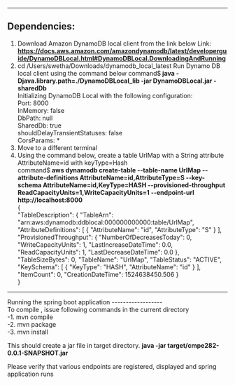 -------------
Dependencies:
-------------
1. Download Amazon DynamoDB local client from the link below
Link: <b> <u> https://docs.aws.amazon.com/amazondynamodb/latest/developerguide/DynamoDBLocal.html#DynamoDBLocal.DownloadingAndRunning </u></b><br>
2. cd /Users/swetha/Downloads/dynamodb_local_latest
Run Dynamo DB local client using the command below 
command$<b> java -Djava.library.path=./DynamoDBLocal_lib -jar DynamoDBLocal.jar -sharedDb </b> <br>
Initializing DynamoDB Local with the following configuration: <br>
Port: 8000 <br>
InMemory: false <br>
DbPath: null <br>
SharedDb: true <br>
shouldDelayTransientStatuses: false <br>
CorsParams: *  <br>
3. Move to a different terminal <Br>
4. Using the command below, create a table UrlMap with a String attribute AttributeName=id with keyType=Hash <br> 
command$<b> aws dynamodb create-table --table-name UrlMap --attribute-definitions AttributeName=id,AttributeType=S  --key-schema AttributeName=id,KeyType=HASH --provisioned-throughput ReadCapacityUnits=1,WriteCapacityUnits=1 --endpoint-url http://localhost:8000 </b> <br>
{ <br>
    "TableDescription": {
        "TableArn": "arn:aws:dynamodb:ddblocal:000000000000:table/UrlMap",<br> 
        "AttributeDefinitions": [
            {
                "AttributeName": "id", 
                "AttributeType": "S"
            }
        ], 
        "ProvisionedThroughput": {
            "NumberOfDecreasesToday": 0, 
            "WriteCapacityUnits": 1, 
            "LastIncreaseDateTime": 0.0, 
            "ReadCapacityUnits": 1, 
            "LastDecreaseDateTime": 0.0
        }, 
        "TableSizeBytes": 0, 
        "TableName": "UrlMap", 
        "TableStatus": "ACTIVE", 
        "KeySchema": [
            {
                "KeyType": "HASH", 
                "AttributeName": "id"
            }
        ], 
        "ItemCount": 0, 
        "CreationDateTime": 1524638450.506
    } <br>
} <br>

------------------
Running the spring boot application
------------------ <br>
To compile , issue following commands in the current directory <br>
-1. mvn compile <br>
-2. mvn package <br>
-3. mvn install <br>

This should create a jar file in target directory.
<b>java -jar target/cmpe282-0.0.1-SNAPSHOT.jar</b> <br>

Please verify that various endpoints are registered, displayed and spring application runs 
